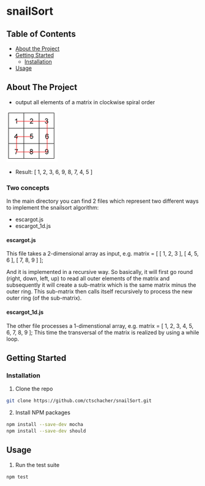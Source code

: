 # snailSort


<!-- TABLE OF CONTENTS -->
## Table of Contents

* [About the Project](#about-the-project)
* [Getting Started](#getting-started)
  * [Installation](#installation)
* [Usage](#usage)




<!-- ABOUT THE PROJECT -->
## About The Project
 - output all elements of a matrix in clockwise spiral order
 
 [![SnailSort](https://github.com/ctschacher/snailSort/blob/master/images/snailSort.png)]()
 
 - Result: \[ 1, 2, 3, 6, 9, 8, 7, 4, 5 \]

### Two concepts
In the main directory you can find 2 files which represent two different ways to implement the snailsort algorithm:
- escargot.js
- escargot_1d.js

#### escargot.js
This file takes a 2-dimensional array as input, e.g.
matrix = \[ \[ 1, 2, 3 \], \[ 4, 5, 6 \], \[ 7, 8, 9 \] \];

And it is implemented in a recursive way. So basically, it will first go round (right, down, left, up) to read all outer elements of the matrix and subsequently it will create a sub-matrix which is the same matrix minus the outer ring. This sub-matrix then calls itself recursively to process the new outer ring (of the sub-matrix).

#### escargot_1d.js
The other file processes a 1-dimenstional array, e.g. matrix = \[ 1, 2, 3, 4, 5, 6, 7, 8, 9 \];
This time the transversal of the matrix is realized by using a while loop. 

<!-- GETTING STARTED -->
## Getting Started



### Installation

1. Clone the repo
```sh
git clone https://github.com/ctschacher/snailSort.git
```
2. Install NPM packages
```sh
npm install --save-dev mocha
npm install --save-dev should
```


<!-- USAGE EXAMPLES -->
## Usage
1. Run the test suite
```sh
npm test
```

